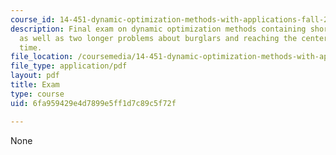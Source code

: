 ```yaml
---
course_id: 14-451-dynamic-optimization-methods-with-applications-fall-2009
description: Final exam on dynamic optimization methods containing short problems
  as well as two longer problems about burglars and reaching the center in continuous
  time.
file_location: /coursemedia/14-451-dynamic-optimization-methods-with-applications-fall-2009/6fa959429e4d7899e5ff1d7c89c5f72f_MIT14_451F09_exam2009.pdf
file_type: application/pdf
layout: pdf
title: Exam
type: course
uid: 6fa959429e4d7899e5ff1d7c89c5f72f

---
```

None